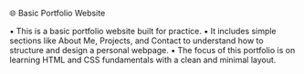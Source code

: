 🌐 Basic Portfolio Website

   ▪ This is a basic portfolio website built for practice.
   ▪ It includes simple sections like About Me, Projects, and Contact to understand how to structure and design a personal webpage.
   ▪ The focus of this portfolio is on learning HTML and CSS fundamentals with a clean and minimal layout.
